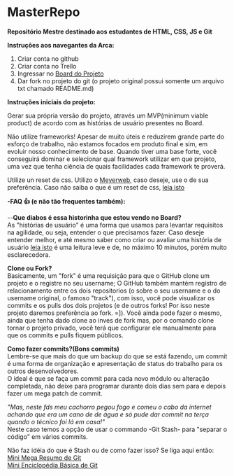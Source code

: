 # MasterRepo
__Repositório Mestre destinado aos estudantes de HTML, CSS, JS e Git__



__Instruções aos navegantes da Arca:__

1. Criar conta no github
2. Criar conta no Trello
3. Ingressar no [Board do Projeto](https://trello.com/invite/b/P5BYxl4Y/a4dfc963e6405fce7f6e4e7eaba4a891/gerador-de-relat%C3%B3rios-em-gsheets)
4. Dar fork no projeto do git (o projeto original possui somente um arquivo txt chamado README.md)



__Instruções iniciais do projeto:__

Gerar sua própria versão do projeto, através um MVP(minimum viable product) de acordo com as histórias de usuário presentes no Board.

Não utilize frameworks! Apesar de muito úteis e reduzirem grande parte do esforço de trabalho, não estamos focados em produto final e sim, em evoluir nosso conhecimento de base. Quando tiver uma base forte, você conseguirá dominar e selecionar qual framework utilizar em que projeto, uma vez que tenha ciência de quais facilidades cada framework te proverá.

Utilize un reset de css. Utilizo o [Meyerweb](https://meyerweb.com/eric/tools/css/reset/reset.css), caso deseje, use o de sua preferência.
Caso não saiba o que é um reset de css, [leia isto](http://blog.thiagobelem.net/css-reset-o-que-e-e-como-usar)



__-FAQ :+1: (e não tão frequentes também):__</br>

--__Que diabos é essa historinha que estou vendo no Board?__</br>
As "histórias de usuário" é uma forma que usamos para levantar requisitos na agilidade, ou seja, entender o que precisamos fazer.
Caso deseje entender melhor, e até mesmo saber como criar ou avaliar uma história de usuário [leia isto](http://www.metodoagil.com/historias-de-usuario/) é uma leitura leve e de, no máximo 10 minutos, porém muito esclarecedora.</br>

__Clone ou Fork?__</br>
Basicamente, um "fork" é uma requisição para que o GitHub clone um projeto e o registre no seu username; O GitHub também mantém registro de relacionamento entre os dois repositorios (o sobre o seu username e o do username original, o famoso "track"), com isso, você pode visualizar os commits e os pulls dos dois projetos (e de outros forks! Por isso neste projeto daremos preferência ao fork. =]).
Você ainda pode fazer o mesmo, ainda que tenha dado clone ao inves de fork mas, por o comando clone tornar o projeto privado, você terá que configurar ele manualmente para que os commits e pulls fiquem públicos.

__Como fazer commits?(Bons commits)__</br>
Lembre-se que mais do que um backup do que se está fazendo, um commit é uma forma de organização e apresentação de status do trabalho para os outros desenvolvedores.</br>
O ideal é que se faça um commit para cada novo módulo ou alteração completada, não deixe para programar durante dois dias sem para e depois fazer um mega patch de commit.</br>

_"Mas, neste fds meu cachorro pegou fogo e comeu o cabo da internet achando que era um cano de de água e só pude dar commit na terça quando o técnico foi lá em casa!"_</br>
Neste caso temos a opção de usar o commando -Git Stash- para "separar o código" em vários commits. </br>

Não faz idéia do que é Stash ou de como fazer isso? Se liga aqui então:</br>
    [Mini Mega Resumo de Git](http://www-cs-students.stanford.edu/~blynn/gitmagic/intl/pt_br/book.html)</br>
    [Mini Enciclopédia Básica de Git](https://github.com/bpassos/git-commands/blob/master/translation/README.pt-br.md#stashing-arquivos)</br>
    
    
    
    
    
